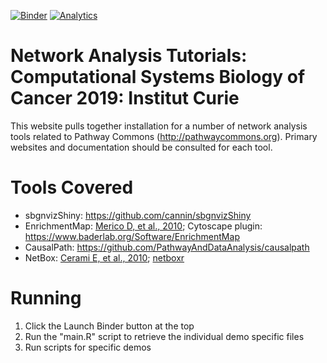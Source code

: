 [![Binder](https://mybinder.org/badge_logo.svg)](https://mybinder.org/v2/gh/cannin/sysbiocancer2019/master?urlpath=rstudio)
[![Analytics](https://ga-beacon.appspot.com/UA-57486113-11/sysbiocancer2019)](https://github.com/cannin/sysbiocancer2019)

# Network Analysis Tutorials: Computational Systems Biology of Cancer 2019: Institut Curie 

This website pulls together installation for a number of network analysis tools related to Pathway Commons (http://pathwaycommons.org). Primary websites and documentation should be consulted for each tool. 


# Tools Covered 

* sbgnvizShiny: https://github.com/cannin/sbgnvizShiny
* EnrichmentMap: [Merico D, et al., 2010](http://www.ncbi.nlm.nih.gov/pubmed/21085593); Cytoscape plugin: https://www.baderlab.org/Software/EnrichmentMap
* CausalPath: https://github.com/PathwayAndDataAnalysis/causalpath
* NetBox: [Cerami E, et al., 2010](https://www.ncbi.nlm.nih.gov/pubmed/20169195); [netboxr](https://github.com/mil2041/netboxr)

# Running 

1. Click the Launch Binder button at the top 
2. Run the "main.R" script to retrieve the individual demo specific files
3. Run scripts for specific demos 
